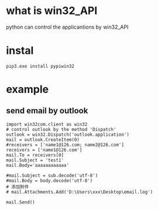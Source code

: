 
# what is win32_API
python can control the applicantions by win32_API

# instal
```
pip3.exe install pypiwin32
```

# example
## send email by outlook
```
import win32com.client as win32
# control outlook by the method 'Dispatch'
outlook = win32.Dispatch('outlook.application')
mail = outlook.CreateItem(0)
#receivers = ['name1@126.com; name2@126.com']
receivers = ['name1@126.com']
mail.To = receivers[0]
mail.Subject = 'test1'
mail.Body='aaaaaaaaaaaa'

#mail.Subject = sub.decode('utf-8')  
#mail.Body = body.decode('utf-8')  
# 添加附件  
# mail.Attachments.Add('D:\Users\xxx\Desktop\email.log')  
    
mail.Send()
```
